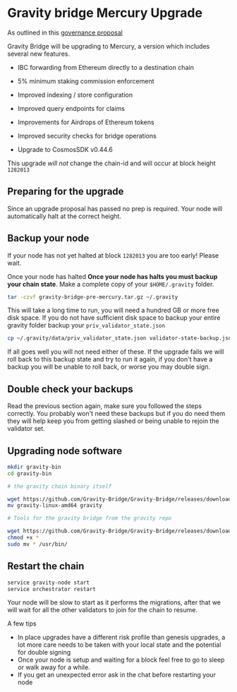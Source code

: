 # Gravity bridge Mercury Upgrade

As outlined in this [governance proposal](https://www.mintscan.io/gravity-bridge/proposals/27)

Gravity Bridge will be upgrading to Mercury, a version which includes several new features.

* IBC forwarding from Ethereum directly to a destination chain

* 5% minimum staking commission enforcement

* Improved indexing / store configuration

* Improved query endpoints for claims

* Improvements for Airdrops of Ethereum tokens

* Improved security checks for bridge operations

* Upgrade to CosmosSDK v0.44.6

This upgrade *will not* change the chain-id and will occur at block height `1282013`

## Preparing for the upgrade

Since an upgrade proposal has passed no prep is required. Your node will automatically halt at the correct height.

## Backup your node

If your node has not yet halted at block `1282013` you are too early! Please wait.

Once your node has halted **Once your node has halts you must backup your chain state**. Make a complete copy of your `$HOME/.gravity` folder.

```bash
tar -czvf gravity-bridge-pre-mercury.tar.gz ~/.gravity
```

This will take a long time to run, you will need a hundred GB or more free disk space. If you do not have sufficient disk space to backup your entire gravity folder backup your `priv_validator_state.json`

```bash
cp ~/.gravity/data/priv_validator_state.json validator-state-backup.json
```

If all goes well you will not need either of these. If the upgrade fails we will roll back to this backup state and try to run it again, if you don't have a backup you will be unable to roll back, or worse you may double sign.

## Double check your backups

Read the previous section again, make sure you followed the steps correctly. You probably won't need these backups but if you do need them they will help keep you from getting slashed or being unable to rejoin the validator set.

## Upgrading node software

```bash
mkdir gravity-bin
cd gravity-bin

# the gravity chain binary itself

wget https://github.com/Gravity-Bridge/Gravity-Bridge/releases/download/v1.5.0/gravity-linux-amd64
mv gravity-linux-amd64 gravity

# Tools for the gravity bridge from the gravity repo

wget https://github.com/Gravity-Bridge/Gravity-Bridge/releases/download/v1.5.0/gbt
chmod +x *
sudo mv * /usr/bin/
```

## Restart the chain

```bash
service gravity-node start
service orchestrator restart
```

Your node will be slow to start as it performs the migrations, after that we will wait for all the other validators to join for the chain to resume.

A few tips

* In place upgrades have a different risk profile than genesis upgrades, a lot more care needs to be taken with your local state and the potential for double signing
* Once your node is setup and waiting for a block feel free to go to sleep or walk away for a while.
* If you get an unexpected error ask in the chat before restarting your node
